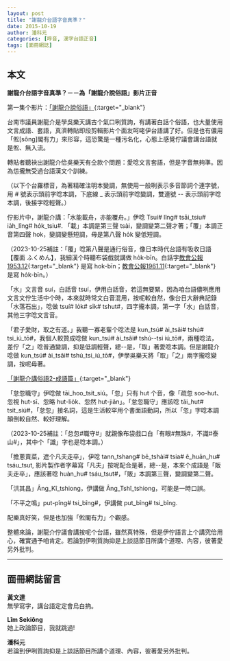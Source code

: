 ```yaml
---
layout: post
title: "謝龍介台語字音真準？"
date: 2015-10-19
author: 潘科元
categories: [呼音, 漢字台語正音]
tags: [面冊網誌]
---
```

## 本文

**謝龍介台語字音真準？－－為「謝龍介說俗語」影片正音**

第一集个影片：[「謝龍介說俗語」](https://youtu.be/v8jDUPD3QO4){:target="_blank"}

台南市議員謝龍介是學吳樂天講古个氣口咧質詢，有講著白話个俗語，也大量使用文言成語、套語，真濟轉貼即段剪輯影片个面友呵咾伊台語講了好。但是也有儂用「倯[sông]閣有力」來形容，這恐驚是一種污名化，心態上感覺佇議會講台語就是倯、無入流。

轉貼者聽袂出謝龍介佮吳樂天有仝款个問題：愛唸文言套語，但是字音無夠準。因為怹攏無受過台語漢文个訓練。

（以下个台羅標音，為著精確注明本變調，無使用一般咧表示多音節詞个連字號，用 # 號表示頭前字唸本調，下底線 \_ 表示頭前字唸變調，雙連號 \-- 表示頭前字唸本調，後接字唸輕聲。）

佇影片中，謝龍介講：「水能載舟，亦能覆舟。」伊唸 Tsuí# lîng# tsāi\_tsiu# ia̍h\_lîng# ho̍k\_tsiu#. 「載」本調是第三聲 tsài，變調變第二聲才著；「覆」本調正音第四聲 hok，變調變懸短調，毋是第八聲 ho̍k 變低短調。

（2023-10-25補註：「覆」唸第八聲是通行俗音，像日本時代台語有吸收日語【覆面 ふくめん】，我細漢个時聽布袋戲就講做 ho̍k-bīn。白話字[教會公報1953.12](https://minhakka.ling.sinica.edu.tw/bkg/ke-si/khoann-chheh.php?chheh=1&hioh=202446&thau=5025311&tng=1&gi_gian=hoa){:target="_blank"} 是寫 hok-bīn；[教會公報1961.11](https://minhakka.ling.sinica.edu.tw/bkg/ke-si/khoann-chheh.php?chheh=1&hioh=201019&thau=4388195&tng=1&gi_gian=hoa){:target="_blank"} 是寫 ho̍k-bīn。）

「水」文言音 suí，白話音 tsuí，伊用白話音，若這無要緊，因為咱台語儂咧應用文言文佇生活中个時，本來就時常文白音混用，按呢較自然，像台日大辭典記錄「水落石出」，唸做 tsuí# lo̍k# si̍k# tshut#，四字攏本調，第一字「水」白話音，其他三字唸文言音。

「君子愛財，取之有道。」我聽一寡老輩个唸法是 kun\_tsú# ài\_tsâi# tshú# tsi\_iú\_tō#，我個人較贊成唸做 kun\_tsú# ài\_tsâi# tshú\--tsi iú\_tō#，兩種唸法，差佇「之」唸普通變調，抑是低調輕聲，總\--是，「取」著愛唸本調。但是謝龍介唸做 kun\_tsú# ài\_tsâi# tshú\_tsi\_iú\_tō#，伊學吳樂天將「取」「之」兩字攏唸變調，按呢毋著。

[「謝龍介講俗語2-成語篇」](https://youtu.be/fUvIxppHAqk){:target="_blank"}

「怠忽職守」伊唸做 tāi\_hoo\_tsit\_siú。「忽」只有 hut 个音，像「疏忽 soo-hut、忽視 hut-sī、忽略 hut-lio̍k、忽然 hut-jiân」。「怠忽職守」應該唸 tāi\_hut# tsit\_siú#，「怠忽」接名詞，這是生活較罕用个書面語動詞，所以「忽」字唸本調顛倒較自然、較好理解。

（2023-10-25補註：「怠忽#職守#」就親像布袋戲口白「有眼#無珠#，不識#泰山#」，其中个「識」字也是唸本調。）

「擔蔥賣菜，遮个凡夫走卒」，伊唸 tann\_tshang# bē\_tshài# tsia# ê\_huān\_hu# tsáu\_tsut, 影片製作者字幕寫「凡夫」按呢配合是著，總\--是，本來个成語是「販夫走卒」，應該著唸 huàn\_hu# tsáu\_tsut#，「販」本調第三聲，變調變第二聲。

「洪其昌」Âng\_Kî\_tshiong，伊講做 Âng\_Tshî\_tshiong，可能是一時口誤。

「不平之鳴」put-pîng# tsi\_bîng#，伊講做 put\_bîng# tsi\_bîng.

配樂真好笑，但是也加強「倯閣有力」个觀感。

整體來論，謝龍介佇議會講按呢个台語，雖然真特殊，但是伊佇語言上个講究佮用心，確實通予咱肯定。若論到伊咧質詢抑是上談話節目所講个道理、內容，彼著愛另外批判。

---

## 面冊網誌留言

**黃文達**  
無學寫字，講台語定定會烏白抐。

**Lîm Sekiông**  
她上政論節目，我就跳過!

**潘科元**  
若論到伊咧質詢抑是上談話節目所講个道理、內容，彼著愛另外批判。
